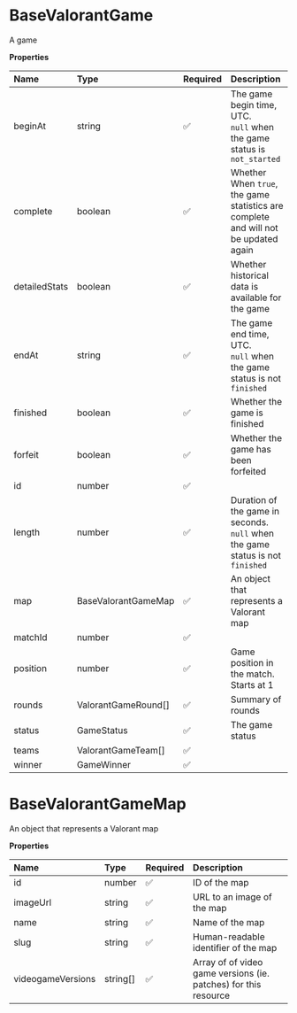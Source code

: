 # BaseValorantGame

A game

**Properties**

| Name          | Type                | Required | Description                                                                         |
| :------------ | :------------------ | :------- | :---------------------------------------------------------------------------------- |
| beginAt       | string              | ✅       | The game begin time, UTC. <br/>`null` when the game status is `not_started`         |
| complete      | boolean             | ✅       | Whether When `true`, the game statistics are complete and will not be updated again |
| detailedStats | boolean             | ✅       | Whether historical data is available for the game                                   |
| endAt         | string              | ✅       | The game end time, UTC. <br/>`null` when the game status is not `finished`          |
| finished      | boolean             | ✅       | Whether the game is finished                                                        |
| forfeit       | boolean             | ✅       | Whether the game has been forfeited                                                 |
| id            | number              | ✅       |                                                                                     |
| length        | number              | ✅       | Duration of the game in seconds. <br/>`null` when the game status is not `finished` |
| map           | BaseValorantGameMap | ✅       | An object that represents a Valorant map                                            |
| matchId       | number              | ✅       |                                                                                     |
| position      | number              | ✅       | Game position in the match. Starts at 1                                             |
| rounds        | ValorantGameRound[] | ✅       | Summary of rounds                                                                   |
| status        | GameStatus          | ✅       | The game status                                                                     |
| teams         | ValorantGameTeam[]  | ✅       |                                                                                     |
| winner        | GameWinner          | ✅       |                                                                                     |

# BaseValorantGameMap

An object that represents a Valorant map

**Properties**

| Name              | Type     | Required | Description                                                     |
| :---------------- | :------- | :------- | :-------------------------------------------------------------- |
| id                | number   | ✅       | ID of the map                                                   |
| imageUrl          | string   | ✅       | URL to an image of the map                                      |
| name              | string   | ✅       | Name of the map                                                 |
| slug              | string   | ✅       | Human-readable identifier of the map                            |
| videogameVersions | string[] | ✅       | Array of of video game versions (ie. patches) for this resource |
